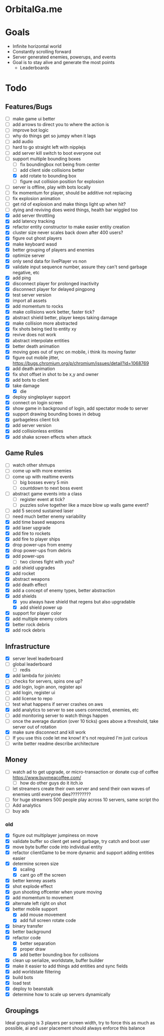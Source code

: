 # OrbitalGa.me

# Goals

- Infinite horizontal world
- Constantly scrolling forward
- Server generated enemies, powerups, and events
- Goal is to stay alive and generate the most points
  - Leaderboards

# Todo

## Features/Bugs

- [ ] make game ui better
- [ ] add arrows to direct you to where the action is
- [ ] improve bot logic
- [ ] why do things get so jumpy when it lags
- [ ] add audio
- [ ] hard to go straight left with nipplejs
- [ ] add server kill switch to boot everyone out
- [ ] support multiple bounding boxes
  - [ ] fix boundingbox not being from center
  - [ ] add client side collisions better
  - [x] add rotate to bounding box
  - [ ] figure out collision position for explosion
- [ ] server is offline, play with bots locally
- [ ] fix momentum for player, should be additive not replacing
- [ ] fix explosion animation
- [ ] get rid of explosion and make things light up when hit?
- [ ] dying and reviving does weird things, health bar wiggled too
- [x] add server throttling
- [x] add latency tracking
- [x] refactor entity constructor to make easier entity creation
- [x] cluster size never scales back down after 400 users?
- [x] figure out ghost players
- [x] make keyboard wasd
- [x] better grouping of players and enemies
- [x] optimize server
- [x] only send data for livePlayer vs non
- [x] validate input sequence number, assure they can't send garbage negative, etc
- [x] add ping
- [x] disconnect player for prolonged inactivity
- [x] disconnect player for delayed pingpong
- [x] test server version
- [x] import all assets
- [x] add momentum to rocks
- [x] make collisions work better, faster tick?
- [x] abstract shield better, player keeps taking damage
- [x] make collision more abstracted
- [x] fix shots being tied to entity xy
- [x] revive does not work
- [x] abstract interpolate entities
- [x] better death animation
- [x] moving goes out of sync on mobile, i think its moving faster
- [x] figure out mobile jitter, https://bugs.chromium.org/p/chromium/issues/detail?id=1068769
- [x] add death animation
- [x] fix shot offset in shot to be x,y and owner
- [x] add bots to client
- [x] take damage
  - [x] die
- [x] deploy singleplayer support
- [x] connect on login screen
- [x] show game in background of login, add spectator mode to server
- [x] support drawing bounding boxes in debug
- [x] garbageless client tick
- [x] add server version
- [x] add collisionless entities
- [x] add shake screen effects when attack

## Game Rules

- [ ] watch other shmups
- [ ] come up with more enemies
- [ ] come up with realtime events
  - [ ] big bosses every 5 min
  - [ ] countdown to next boss event
- [ ] abstract game events into a class
  - [ ] register event at tick?
  - [ ] puzzles solve together like a maze blow up walls game event?
- [ ] add 5 second sustained laser
- [ ] need much better enemy variability
- [x] add time based weapons
- [x] add laser upgrade
- [x] add fire to rockets
- [x] add fire to player ships
- [x] drop power-ups from enemy
- [x] drop power-ups from debris
- [x] add power-ups
  - [ ] two clones fight with you?
- [x] add shield upgrades
- [x] add rocket
- [x] abstract weapons
- [x] add death effect
- [x] add a concept of enemy types, better abstraction
- [x] add shields
  - [x] you always have shield that regens but also upgradable
  - [x] add shield power up
- [x] support for player color
- [x] add multiple enemy colors
- [x] better rock debris
- [x] add rock debris

## Infrastructure

- [x] server level leaderboard
- [ ] global leaderboard
  - [ ] redis
- [x] add lambda for join/etc
- [ ] checks for servers, spins one up?
- [x] add login, login anon, register api
- [ ] add login, register ui
- [ ] add license to repo
- [ ] test what happens if server crashes on aws
- [x] add analytics to server to see users connected, enemies, etc
- [ ] add monitoring server to watch things happen
- [ ] once the average duration (over 10 ticks) goes above a threshold, take server out of rotation
- [x] make sure disconnect and kill work
- [ ] If you use this code let me know! it's not required I'm just curious
- [ ] write better readme describe architecture

## Money

- [ ] watch ad to get upgrade, or micro-transaction or donate cup of coffee https://www.buymeacoffee.com/
  - [ ] how do other guys do it itch.io
- [ ] let streamers create their own server and send their own waves of enemies until everyone dies?????????
- [ ] for huge streamers 500 people play across 10 servers, same script tho
- [ ] Add analytics
- [ ] buy ads

### old

- [x] figure out multiplayer jumpiness on move
- [x] validate buffer so client get send garbage, try catch and boot user
- [x] move byte buffer code into individual entity
- [x] refactor clientGame to be more dynamic and support adding entities easier
- [x] determine screen size
  - [x] scaling
  - [x] cant go off the screen
- [x] better kenney assets
- [x] shot explode effect
- [x] gun shooting offcenter when youre moving
- [x] add momentum to movement
- [x] alternate left right on shot
- [x] better mobile support
  - [x] add mouse movement
  - [x] add full screen rotate code
- [x] binary transfer
- [x] better background
- [x] refactor code
  - [x] better separation
  - [x] proper draw
  - [x] add better bounding box for collisions
- [x] clean up serialize, worldstate, buffer builder
- [x] make it easier to add things add entities and sync fields
- [x] add worldstate filtering
- [x] build bots
- [x] load test
- [x] deploy to beanstalk
- [x] determine how to scale up servers dynamically

## Groupings

Ideal grouping is 3 players per screen width, try to force this as much as possible, ai and user placement should always enforce this balance
